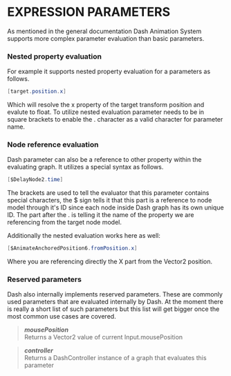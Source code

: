 # EXPRESSION PARAMETERS

As mentioned in the general documentation Dash Animation System supports more complex parameter evaluation than basic parameters.

### Nested property evaluation

For example it supports nested property evaluation for a parameters as follows.

```c#
[target.position.x]
```

Which will resolve the x property of the target transform position and evalute to float. To utilize nested evaluation parameter needs to be in square brackets to enable the . character as a valid character for parameter name.

### Node reference evaluation

Dash parameter can also be a reference to other property within the evaluating graph. It utilizes a special syntax as follows.
```c#
[$DelayNode2.time]
```
The brackets are used to tell the evaluator that this parameter contains special characters, the $ sign tells it that this part is a reference to node model through it's ID since each node inside Dash graph has its own unique ID. The part after the . is telling it the name of the property we are referencing from the target node model.

Additionally the nested evaluation works here as well:
```c#
[$AnimateAnchoredPosition6.fromPosition.x]
```

Where you are referencing directly the X part from the Vector2 position.


### Reserved parameters

Dash also internally implements reserved parameters. These are commonly used parameters that are evaluated internally by Dash. At the moment there is really a short list of such parameters but this list will get bigger once the most common use cases are covered.

> ***mousePosition***  
Returns a Vector2 value of current Input.mousePosition

> ***controller***  
Returns a DashController instance of a graph that evaluates this parameter